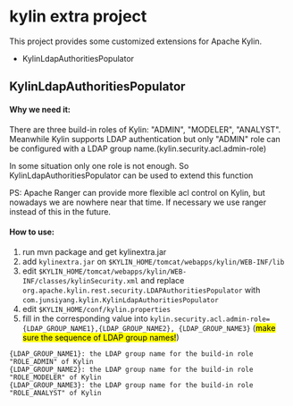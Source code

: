 # kylin extra project

This project provides some customized extensions for Apache Kylin.

- KylinLdapAuthoritiesPopulator


## KylinLdapAuthoritiesPopulator
#### Why we need it:

There are three build-in roles of Kylin: "ADMIN", "MODELER", "ANALYST". Meanwhile Kylin supports LDAP authentication but only "ADMIN" role can be configured with a LDAP group name.(kylin.security.acl.admin-role)

In some situation only one role is not enough. So KylinLdapAuthoritiesPopulator can be used to extend this function 

PS: Apache Ranger can provide more flexible acl control on Kylin, but nowadays we are nowhere near that time. If 
necessary we use ranger instead of this in the future. 

#### How to use:

1. run mvn package and get kylinextra.jar
2. add `kylinextra.jar` on  `$KYLIN_HOME/tomcat/webapps/kylin/WEB-INF/lib`
3. edit `$KYLIN_HOME/tomcat/webapps/kylin/WEB-INF/classes/kylinSecurity.xml` and replace `org.apache.kylin.rest.security.LDAPAuthoritiesPopulator` with `com.junsiyang.kylin.KylinLdapAuthoritiesPopulator`
5. edit `$KYLIN_HOME/conf/kylin.properties`
6. fill in the corresponding value into `kylin.security.acl.admin-role={LDAP_GROUP_NAME1},{LDAP_GROUP_NAME2},
{LDAP_GROUP_NAME3}` (<mark>make sure the sequence of LDAP group names!</mark>)

```
{LDAP_GROUP_NAME1}: the LDAP group name for the build-in role "ROLE_ADMIN" of Kylin
{LDAP_GROUP_NAME2}: the LDAP group name for the build-in role "ROLE_MODELER" of Kylin
{LDAP_GROUP_NAME3}: the LDAP group name for the build-in role "ROLE_ANALYST" of Kylin
```
